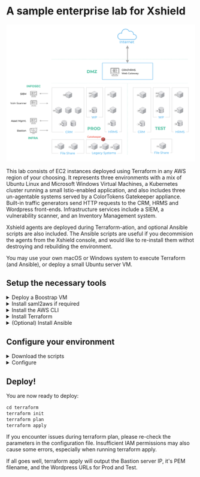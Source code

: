 # A sample enterprise lab for Xshield

![alt](images/lab-env.png)

This lab consists of EC2 instances deployed using Terraform in any AWS region of your choosing.  It represents three environments with a mix of Ubuntu Linux and Microsoft Windows Virtual Machines, a Kubernetes cluster running a small Istio-enabled application, and also includes three un-agentable systems served by a ColorTokens Gatekeeper appliance.  Built-in traffic generators send HTTP requests to the CRM, HRMS and Wordpress front-ends.  Infrastructure services include a SIEM, a vulnerability scanner, and an Inventory Management system.

Xshield agents are deployed during Terraform-ation, and optional Ansible scripts are also included. The Ansible scripts are useful if you decommision the agents from the Xshield console, and would like to re-install them withot destroying and rebuilding the environment.

You may use your own macOS or Windows system to execute Terraform (and Ansible), or deploy a small Ubuntu server VM.

## Setup the necessary tools

<details>
<summary>Deploy a Boostrap VM</summary>
<p>

The instructions below assume the use of an Ubuntu 22.04 VM (1 vCPU, 4GB RAM should be adequate.)

Before proceeding, let's update the apt repositories.

```
sudo apt update
```
</details>

<details>
<summary>Install saml2aws if required</summary>
<p>

We use multifactor authentication with JumpCloud for AWS CLI access at our organization. The open source **saml2aws** tool makes this easy.  Install this tool using the following steps:

```
mkdir -p ~/.local/bin
CURRENT_VERSION=$(curl -Ls https://api.github.com/repos/Versent/saml2aws/releases/latest | grep 'tag_name' | cut -d'v' -f2 | cut -d'"' -f1)
wget -c https://github.com/Versent/saml2aws/releases/download/v${CURRENT_VERSION}/saml2aws_${CURRENT_VERSION}_linux_amd64.tar.gz -O - | tar -xzv -C ~/.local/bin
chmod u+x ~/.local/bin/saml2aws
sudo install .local/bin/saml2aws /usr/local/bin
```

Next, configure **saml2aws**
```
saml2aws configure --idp-provider <IDP name> --username <Your Username> --url <Your SSO URL> -p default --mfa Auto --skip-prompt
```

To test the installation, authenticate as follows:

```
saml2aws login --idp-account=default --role arn:aws:iam::<Your URN>
```
</details>

<details>
<summary>Install the AWS CLI</summary>
<p>

``` 
apt get install unzip
curl https://awscli.amazonaws.com/awscli-exe-linux-x86_64.zip -o "awscliv2.zip"
unzip awscliv2.zip
sudo ./aws/install
```
 
To test the installation, run a CLI command, for example:

```
aws ec2 describe-instances
```

</details>

<details>
<summary>Install Terraform</summary>

```
sudo apt-get update && sudo apt-get install -y gnupg software-properties-common
wget -O- https://apt.releases.hashicorp.com/gpg | \
gpg --dearmor | \
sudo tee /usr/share/keyrings/hashicorp-archive-keyring.gpg > /dev/null
echo "deb [signed-by=/usr/share/keyrings/hashicorp-archive-keyring.gpg] \
https://apt.releases.hashicorp.com $(lsb_release -cs) main" | \
sudo tee /etc/apt/sources.list.d/hashicorp.list
sudo apt update
sudo apt-get install terraform
```
 
To test if installation is successful, simply run:
```
terraform
```

You should see terraform output its usage information.
 
</details>

<details>
<summary>(Optional) Install Ansible</summary>
<p>

sudo add-apt-repository --yes --update ppa:ansible/ansible
sudo apt install -y ansible
</details>
 
## Configure your environment

<details>
<summary>Download the scripts</summary>
<p>

Clone this repo:

```
git clone https://github.com/ColorTokens-Labs/xshield-ng-lab-builder.git
```
</details>
<details>
<summary>Configure</summary>
<p>

Edit the configuration file [config.txt.sample](config.txt.sample) and fill in the
fields.
<p>

**_NOTE:_** Save the file as **config.txt**
<p>
Now run the configure.sh script:

```
./configure.sh
```

Your output should look like this:
```
bash $ ./configure.sh
Writing xshield/config.json...
Writing terraform/terraform.tfvars...
Writing terraform/provider.tf
```

If you run into errors, please verify the parameters you entered in the config.txt file.

</details>

## Deploy!

You are now ready to deploy:

```
cd terraform
terraform init
terraform plan
terraform apply
```

If you encounter issues during terraform plan, please re-check the parameters in the configuration file.  Insufficient IAM permissions may also cause some errors, especially when running terraform apply.

If all goes well, terraform apply will output the Bastion server IP, it's PEM filename, and the Wordpress URLs for Prod and Test.







